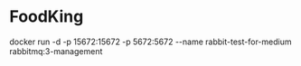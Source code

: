 # FoodKing
docker run -d -p 15672:15672 -p 5672:5672 --name rabbit-test-for-medium rabbitmq:3-management
